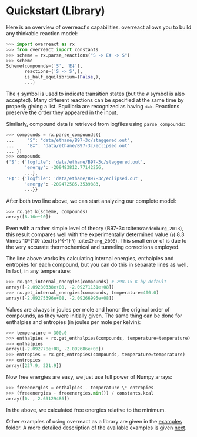 # Quickstart (Library)

Here is an overview of overreact's capabilities. overreact allows you to build
any thinkable reaction model:

```python
>>> import overreact as rx
>>> from overreact import constants
>>> scheme = rx.parse_reactions("S -> E‡ -> S")
>>> scheme
Scheme(compounds=('S', 'E‡'),
       reactions=('S -> S',),
       is_half_equilibrium=(False,),
       ...)
```

The `‡` symbol is used to indicate transition states (but the `#` symbol is
also accepted). Many different reactions can be specified at the same time by
properly giving a list. Equilibria are recognized as having `<=>`. Reactions
preserve the order they appeared in the input.

Similarly, compound data is retrieved from logfiles using `parse_compounds`:

```python
>>> compounds = rx.parse_compounds({
...     "S": "data/ethane/B97-3c/staggered.out",
...     "E‡": "data/ethane/B97-3c/eclipsed.out"
... })
>>> compounds
{'S': {'logfile': 'data/ethane/B97-3c/staggered.out',
       'energy': -209483812.77142256,
       ...},
'E‡': {'logfile': 'data/ethane/B97-3c/eclipsed.out',
       'energy': -209472585.3539883,
       ...}}
```

After both two line above, we can start analyzing our complete model:

```python
>>> rx.get_k(scheme, compounds)
array([8.16e+10])
```

Even with a rather simple level of theory (B97-3c :cite:`Brandenburg_2018`),
this result compares well with the experimentally determined value
(\\( 8.3 \times 10^{10} \text{s}^{-1} \\) :cite:`Zheng_2006`).
This small error of is due to the very accurate thermochemical and tunneling
corrections employed.

The line above works by calculating internal energies, enthalpies and entropies
for each compound, but you can do this in separate lines as well. In fact, in
any temperature:

```python
>>> rx.get_internal_energies(compounds) # 298.15 K by default
array([-2.09280338e+08, -2.09271131e+08])
>>> rx.get_internal_energies(compounds, temperature=400.0)
array([-2.09275396e+08, -2.09266995e+08])
```

Values are always in joules per mole and honor the original order of compounds,
as they were initially given. The same thing can be done for enthalpies and
entropies (in joules per mole per kelvin):

```python
>>> temperature = 300.0
>>> enthalpies = rx.get_enthalpies(compounds, temperature=temperature)
>>> enthalpies
array([-2.092778e+08, -2.092686e+08])
>>> entropies = rx.get_entropies(compounds, temperature=temperature)
>>> entropies
array([227.9, 221.9])
```

Now free energies are easy, we just use full power of Numpy arrays:

```python
>>> freeenergies = enthalpies - temperature \* entropies
>>> (freeenergies - freeenergies.min()) / constants.kcal
array([0. , 2.63129486])
```

In the above, we calculated free energies relative to the minimum.

Other examples of using overreact as a library are given in the
[examples](https://github.com/geem-lab/overreact-docs/tree/master/examples)
folder.
A more detailed description of the available examples is given
[next](notebooks.md).
